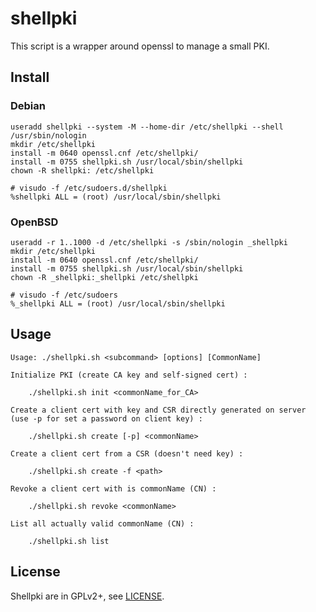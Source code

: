 # shellpki

This script is a wrapper around openssl to manage a small PKI.

## Install

### Debian

~~~
useradd shellpki --system -M --home-dir /etc/shellpki --shell /usr/sbin/nologin
mkdir /etc/shellpki
install -m 0640 openssl.cnf /etc/shellpki/
install -m 0755 shellpki.sh /usr/local/sbin/shellpki
chown -R shellpki: /etc/shellpki
~~~

~~~
# visudo -f /etc/sudoers.d/shellpki
%shellpki ALL = (root) /usr/local/sbin/shellpki
~~~

### OpenBSD

~~~
useradd -r 1..1000 -d /etc/shellpki -s /sbin/nologin _shellpki
mkdir /etc/shellpki
install -m 0640 openssl.cnf /etc/shellpki/
install -m 0755 shellpki.sh /usr/local/sbin/shellpki
chown -R _shellpki:_shellpki /etc/shellpki
~~~

~~~
# visudo -f /etc/sudoers
%_shellpki ALL = (root) /usr/local/sbin/shellpki
~~~

## Usage

~~~
Usage: ./shellpki.sh <subcommand> [options] [CommonName]

Initialize PKI (create CA key and self-signed cert) :

    ./shellpki.sh init <commonName_for_CA>

Create a client cert with key and CSR directly generated on server
(use -p for set a password on client key) :

    ./shellpki.sh create [-p] <commonName>

Create a client cert from a CSR (doesn't need key) :

    ./shellpki.sh create -f <path>

Revoke a client cert with is commonName (CN) :

    ./shellpki.sh revoke <commonName>

List all actually valid commonName (CN) :

    ./shellpki.sh list
~~~

## License

Shellpki are in GPLv2+, see [LICENSE](LICENSE).
